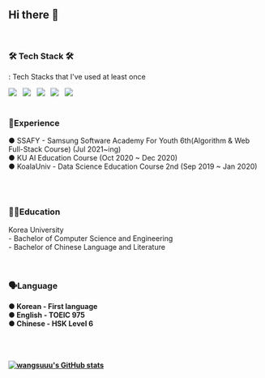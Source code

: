 ## Hi there 👋

<br>


<h3><b>🛠 Tech Stack 🛠</b></h3>
<p> : Tech Stacks that I've used at least once </p>
<p>
<img src="https://img.shields.io/badge/Java-007396?style=flat-square&logo=Java&logoColor=white"/></a> &nbsp
<img src="https://img.shields.io/badge/C++-00599C?style=flat-square&logo=c%2B%2B&logoColor=white"/></a> &nbsp 
<img src="https://img.shields.io/badge/C-A8B9CC?style=flat-square&logo=C&logoColor=white"/></a> &nbsp
<img src="https://img.shields.io/badge/Python-3776AB?style=flat-square&logo=Python&logoColor=white"/></a> &nbsp
<img src="https://img.shields.io/badge/Linux-FCC624?style=flat-square&logo=Linux&logoColor=black"/></a> &nbsp

<br>
<br>

<h3>🌟Experience</h3>
  
  ● SSAFY - Samsung Software Academy For Youth 6th(Algorithm & Web Full-Stack Course) (Jul 2021~ing) <br>
  ● KU AI Education Course (Oct 2020 ~ Dec 2020) <br> 
  ● KoalaUniv - Data Science Education Course 2nd (Sep 2019 ~ Jan 2020) <br>
  
<br>
<br>

<h3> 👩‍🎓Education </h3>
  Korea University <br>
    - Bachelor of Computer Science and Engineering <br>
    - Bachelor of Chinese Language and Literature  <br>

<br>
<br>

<h3><b> 🗣️Language <b></h3>
  ●   Korean - First language <br>
  ●   English - TOEIC 975 <br>
  ●   Chinese - HSK Level 6<br>
  
<br>
<br>
<br>

[![wangsuuu's GitHub stats](https://github-readme-stats.vercel.app/api?username=wangsuuu&theme=dracula)](https://github.com/anuraghazra/github-readme-stats)

<!--
**wangsuuu/wangsuuu** is a ✨ _special_ ✨ repository because its `README.md` (this file) appears on your GitHub profile.

Here are some ideas to get you started:

- 🔭 I’m currently working on ...
- 🌱 I’m currently learning ...
- 👯 I’m looking to collaborate on ...
- 🤔 I’m looking for help with ...
- 💬 Ask me about ...
- 📫 How to reach me: ...
- 😄 Pronouns: ...
- ⚡ Fun fact: ...
-->
